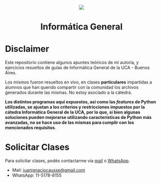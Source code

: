<p align="center">
  <img src="https://uca.edu.ar/assets/img/logo.png" />
</p>
<h1 align="center">Informática General</h1>

# Disclaimer
Este repositorio contiene algunos apuntes teóricos de mi autoría, y ejercicios resueltos de guías de Informática General de la UCA - Buenos Aires.

Los mismos fueron resueltos en vivo, en clases **particulares** impartidas a alumnos que han querido compartir con la comunidad los archivos generados durante las mismas. No estoy asociado a la cátedra.

**Los distintos programas aquí expuestos, así como las _features_ de Python utilizadas, se ajustan a los criterios y restricciones impuestos por la cátedra
Informática General de la UCA, por lo que, si bien algunas soluciones pueden mejorarse utilizando características de Python más avanzadas, no se hace uso de 
las mismas para cumplir con los mencionados requisitos**.

# Solicitar Clases
Para solicitar clases, podés contactarme via [mail](mailto:juanignaciocausse@gmail.com) o [WhatsApp](https://wa.me/541151788155).
* Mail: juanignaciocausse@gmail.com
* WhatsApp: 11-5178-8155
